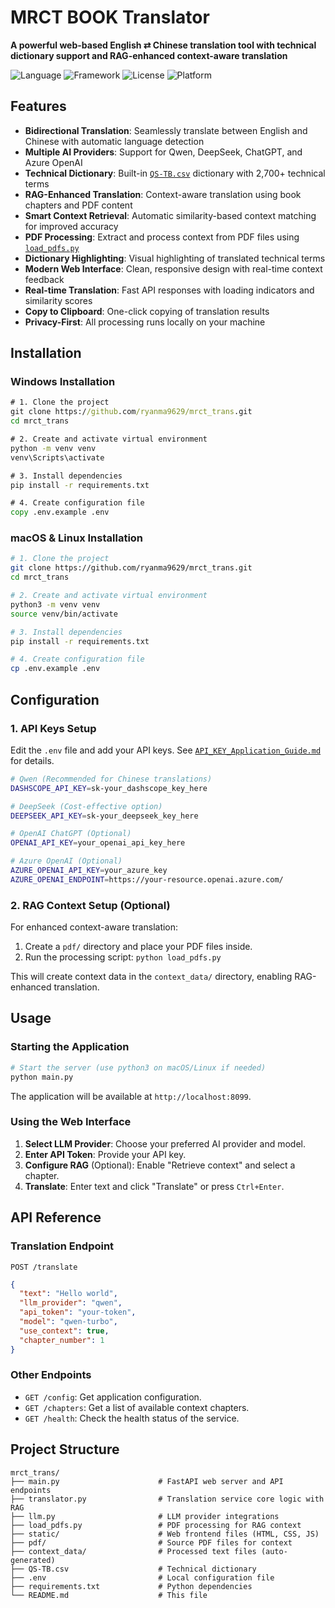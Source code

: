 # MRCT BOOK Translator

**A powerful web-based English ⇄ Chinese translation tool with technical dictionary support and RAG-enhanced context-aware translation**

![Language](https://img.shields.io/badge/Language-Python-blue)
![Framework](https://img.shields.io/badge/Framework-FastAPI-green)
![License](https://img.shields.io/badge/License-Educational-orange)
![Platform](https://img.shields.io/badge/Platform-Cross--Platform-lightgrey)

## Features

- **Bidirectional Translation**: Seamlessly translate between English and Chinese with automatic language detection
- **Multiple AI Providers**: Support for Qwen, DeepSeek, ChatGPT, and Azure OpenAI
- **Technical Dictionary**: Built-in [`QS-TB.csv`](QS-TB.csv) dictionary with 2,700+ technical terms
- **RAG-Enhanced Translation**: Context-aware translation using book chapters and PDF content
- **Smart Context Retrieval**: Automatic similarity-based context matching for improved accuracy
- **PDF Processing**: Extract and process context from PDF files using [`load_pdfs.py`](load_pdfs.py)
- **Dictionary Highlighting**: Visual highlighting of translated technical terms
- **Modern Web Interface**: Clean, responsive design with real-time context feedback
- **Real-time Translation**: Fast API responses with loading indicators and similarity scores
- **Copy to Clipboard**: One-click copying of translation results
- **Privacy-First**: All processing runs locally on your machine

## Installation

### Windows Installation
```cmd
# 1. Clone the project
git clone https://github.com/ryanma9629/mrct_trans.git
cd mrct_trans

# 2. Create and activate virtual environment
python -m venv venv
venv\Scripts\activate

# 3. Install dependencies
pip install -r requirements.txt

# 4. Create configuration file
copy .env.example .env
```

### macOS & Linux Installation
```bash
# 1. Clone the project
git clone https://github.com/ryanma9629/mrct_trans.git
cd mrct_trans

# 2. Create and activate virtual environment
python3 -m venv venv
source venv/bin/activate

# 3. Install dependencies
pip install -r requirements.txt

# 4. Create configuration file
cp .env.example .env
```

## Configuration

### 1. API Keys Setup
Edit the `.env` file and add your API keys. See [`API_KEY_Application_Guide.md`](API_KEY_Application_Guide.md) for details.
```bash
# Qwen (Recommended for Chinese translations)
DASHSCOPE_API_KEY=sk-your_dashscope_key_here

# DeepSeek (Cost-effective option)
DEEPSEEK_API_KEY=sk-your_deepseek_key_here

# OpenAI ChatGPT (Optional)
OPENAI_API_KEY=your_openai_api_key_here

# Azure OpenAI (Optional)
AZURE_OPENAI_API_KEY=your_azure_key
AZURE_OPENAI_ENDPOINT=https://your-resource.openai.azure.com/
```

### 2. RAG Context Setup (Optional)
For enhanced context-aware translation:
1.  Create a `pdf/` directory and place your PDF files inside.
2.  Run the processing script: `python load_pdfs.py`

This will create context data in the `context_data/` directory, enabling RAG-enhanced translation.

## Usage

### Starting the Application
```bash
# Start the server (use python3 on macOS/Linux if needed)
python main.py
```
The application will be available at `http://localhost:8099`.

### Using the Web Interface
1.  **Select LLM Provider**: Choose your preferred AI provider and model.
2.  **Enter API Token**: Provide your API key.
3.  **Configure RAG** (Optional): Enable "Retrieve context" and select a chapter.
4.  **Translate**: Enter text and click "Translate" or press `Ctrl+Enter`.

## API Reference

### Translation Endpoint
`POST /translate`
```json
{
  "text": "Hello world",
  "llm_provider": "qwen",
  "api_token": "your-token",
  "model": "qwen-turbo",
  "use_context": true,
  "chapter_number": 1
}
```

### Other Endpoints
-   `GET /config`: Get application configuration.
-   `GET /chapters`: Get a list of available context chapters.
-   `GET /health`: Check the health status of the service.

## Project Structure
```
mrct_trans/
├── main.py                      # FastAPI web server and API endpoints
├── translator.py                # Translation service core logic with RAG
├── llm.py                       # LLM provider integrations
├── load_pdfs.py                 # PDF processing for RAG context
├── static/                      # Web frontend files (HTML, CSS, JS)
├── pdf/                         # Source PDF files for context
├── context_data/                # Processed text files (auto-generated)
├── QS-TB.csv                    # Technical dictionary
├── .env                         # Local configuration file
├── requirements.txt             # Python dependencies
└── README.md                    # This file
```
